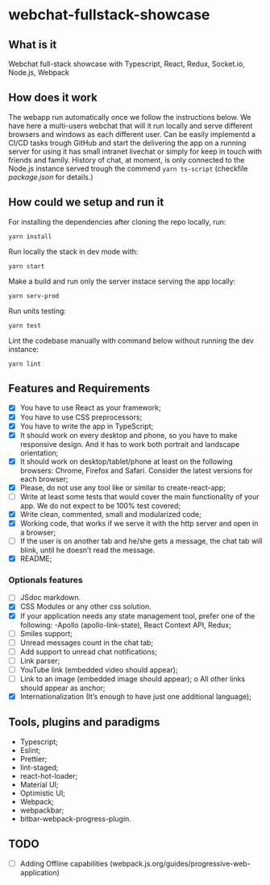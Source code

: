 # webchat-fullstack-showcase

## What is it

Webchat full-stack showcase with Typescript, React, Redux, Socket.io, Node.js, Webpack

## How does it work

The webapp run automatically once we follow the instructions below. We have here a multi-users webchat that will it run locally and serve different browsers and windows as each different user. Can be easily implementd a CI/CD tasks trough GitHub and start the delivering the app on a running server for using it has small intranet livechat or simply for keep in touch with friends and family. History of chat, at moment, is only connected to the Node.js instance served trough the commend `yarn ts-script` (checkfile _package.json_ for details.)

## How could we setup and run it

For installing the dependencies after cloning the repo locally, run:

```shell
yarn install
```

Run locally the stack in dev mode with:

```shell
yarn start
```

Make a build and run only the server instace serving the app locally:

```shell
yarn serv-prod
```

Run units testing:

```shell
yarn test
```

Lint the codebase manually with command below without running the dev instance:

```shell
yarn lint
```

## Features and Requirements

- [x] You have to use React as your framework;
- [x] You have to use CSS preprocessors;
- [x] You have to write the app in TypeScript;
- [x] It should work on every desktop and phone, so you have to make responsive
      design. And it has to work both portrait and landscape orientation;
- [x] It should work on desktop/tablet/phone at least on the following browsers:
      Chrome, Firefox and Safari. Consider the latest versions for each browser;
- [x] Please, do not use any tool like or similar to create-react-app;
- [ ] Write at least some tests that would cover the main functionality of your app.
      We do not expect to be 100% test covered;
- [x] Write clean, commented, small and modularized code;
- [x] Working code, that works if we serve it with the http server and open in a
      browser;
- [ ] If the user is on another tab and he/she gets a message, the chat tab will blink,
      until he doesn’t read the message.
- [x] README;

### Optionals features

- [ ] JSdoc markdown.
- [x] CSS Modules or any other css solution.
- [x] If your application needs any state management tool, prefer one of the
      following: -Apollo (apollo-link-state), React Context API, Redux;
- [ ] Smiles support;
- [ ] Unread messages count in the chat tab;
- [ ] Add support to unread chat notifications;
- [ ] Link parser;
- [ ] YouTube link (embedded video should appear);
- [ ] Link to an image (embedded image should appear); o All other links should appear as anchor;
- [x] Internationalization (It’s enough to have just one additional language);

## Tools, plugins and paradigms

- Typescript;
- Eslint;
- Prettier;
- lint-staged;
- react-hot-loader;
- Material UI;
- Optimistic UI;
- Webpack;
- webpackbar;
- bitbar-webpack-progress-plugin.

## TODO

- [ ] Adding Offline capabilities (webpack.js.org/guides/progressive-web-application)
